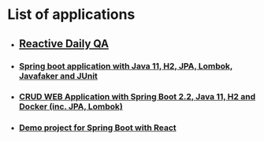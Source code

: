 # List of applications

* ## [Reactive Daily QA](../blob/master/reactive-daily-qa)

* ### [Spring boot application with Java 11, H2, JPA, Lombok, Javafaker and JUnit](../blob/master/springboot22-java11-h2)

* ### [CRUD WEB Application with Spring Boot 2.2, Java 11, H2 and Docker (inc. JPA, Lombok)](../blob/master/crud-web-app)

* ### [Demo project for Spring Boot with React]((../blob/master/react-sample))